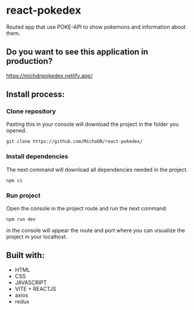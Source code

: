 # react-pokedex
Routed app that use POKE-API to show pokemons and information about them.

## Do you want to see this application in production?
https://michdnpokedex.netlify.app/

## Install process:

### Clone repository 
Pasting this in your console will download the project in the folder you opened.
```
git clone https://github.com/MichoDN/react-pokedex/
```


### Install dependencies 
The next command will download all dependencies needed in the project.
```
npm ci
```

### Run project
Open the console in the project route and run the next command: 
```
npm run dev
```
in the console will appear the route and port where you can visualize the project in your localhost.

## Built with:
- HTML
- CSS
- JAVASCRIPT
- VITE + REACTJS
- axios
- redux
